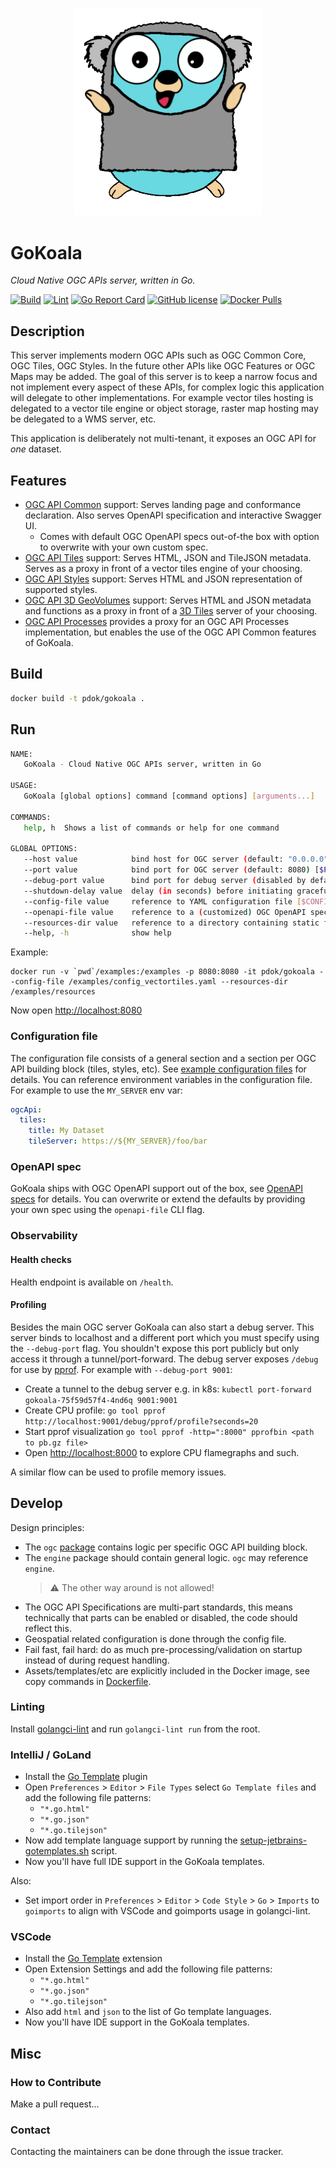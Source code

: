 <p align="center">
<img src="docs/gopher-koala.png" alt="GoKoala" title="GoKoala" width="300" />
</p>

# GoKoala

_Cloud Native OGC APIs server, written in Go._ 

[![Build](https://github.com/PDOK/gokoala/actions/workflows/build-and-publish-image.yml/badge.svg)](https://github.com/PDOK/gokoala/actions/workflows/build-and-publish-image.yml)
[![Lint](https://github.com/PDOK/gokoala/actions/workflows/lint.yml/badge.svg)](https://github.com/PDOK/gokoala/actions/workflows/lint.yml)
[![Go Report Card](https://goreportcard.com/badge/github.com/PDOK/gokoala)](https://goreportcard.com/report/github.com/PDOK/gokoala)
[![GitHub
license](https://img.shields.io/github/license/PDOK/gokoala)](https://github.com/PDOK/gokoala/blob/master/LICENSE)
[![Docker
Pulls](https://img.shields.io/docker/pulls/pdok/gokoala.svg)](https://hub.docker.com/r/pdok/gokoala)

## Description

This server implements modern OGC APIs such as OGC Common Core, OGC Tiles, OGC
Styles. In the future other APIs like OGC Features or OGC Maps may be added. The
goal of this server is to keep a narrow focus and not implement every aspect of 
these APIs, for complex logic this application will delegate to other implementations. 
For example vector tiles hosting is delegated to a vector tile engine or object storage, 
raster map hosting may be delegated to a WMS server, etc.

This application is deliberately not multi-tenant, it exposes an OGC API for
_one_ dataset.

## Features

- [OGC API Common](https://ogcapi.ogc.org/common/) support: Serves landing page
  and conformance declaration. Also serves OpenAPI specification and interactive
  Swagger UI.
  - Comes with default OGC OpenAPI specs out-of-the box with option to overwrite
    with your own custom spec.
- [OGC API Tiles](https://ogcapi.ogc.org/tiles/) support: Serves HTML, JSON and
  TileJSON metadata. Serves as a proxy in front of a vector tiles engine of your
  choosing.
- [OGC API Styles](https://ogcapi.ogc.org/styles/) support: Serves HTML and JSON
  representation of supported styles.
- [OGC API 3D GeoVolumes](https://ogcapi.ogc.org/geovolumes/) support: Serves
  HTML and JSON metadata and functions as a proxy in front of a [3D
  Tiles](https://www.ogc.org/standard/3dtiles/) server of your choosing.
- [OGC API Processes](https://ogcapi.ogc.org/processes/) provides a proxy for
  an OGC API Processes implementation, but enables the use of the OGC API Common
  features of GoKoala.

## Build

```bash
docker build -t pdok/gokoala .
```

## Run

```bash
NAME:
   GoKoala - Cloud Native OGC APIs server, written in Go

USAGE:
   GoKoala [global options] command [command options] [arguments...]

COMMANDS:
   help, h  Shows a list of commands or help for one command

GLOBAL OPTIONS:
   --host value            bind host for OGC server (default: "0.0.0.0") [$HOST]
   --port value            bind port for OGC server (default: 8080) [$PORT]
   --debug-port value      bind port for debug server (disabled by default), do not expose this port publicly (default: -1) [$DEBUG_PORT]
   --shutdown-delay value  delay (in seconds) before initiating graceful shutdown (default: 0) [$SHUTDOWN_DELAY]
   --config-file value     reference to YAML configuration file [$CONFIG_FILE]
   --openapi-file value    reference to a (customized) OGC OpenAPI spec for the dynamic parts of your OGC API [$OPENAPI_FILE]
   --resources-dir value   reference to a directory containing static files, like images [$RESOURCES_DIR]
   --help, -h              show help

```

Example:

```docker
docker run -v `pwd`/examples:/examples -p 8080:8080 -it pdok/gokoala --config-file /examples/config_vectortiles.yaml --resources-dir /examples/resources
```

Now open <http://localhost:8080>

### Configuration file

The configuration file consists of a general section and a section
per OGC API building block (tiles, styles, etc). See [example configuration
files](examples/) for details. You can reference environment variables in the
configuration file. For example to use the `MY_SERVER` env var:

```yaml
ogcApi:
  tiles:
    title: My Dataset
    tileServer: https://${MY_SERVER}/foo/bar
```

### OpenAPI spec

GoKoala ships with OGC OpenAPI support out of the box, see [OpenAPI
specs](assets/openapi-specs/README.md) for details. You can overwrite or extend
the defaults by providing your own spec using the `openapi-file` CLI flag.

### Observability

#### Health checks

Health endpoint is available on `/health`.

#### Profiling

Besides the main OGC server GoKoala can also start a debug server. This server
binds to localhost and a different port which you must specify using the
`--debug-port` flag. You shouldn't expose this port publicly but only access it
through a tunnel/port-forward. The debug server exposes `/debug` for use by
[pprof](https://go.dev/blog/pprof). For example with `--debug-port 9001`:

- Create a tunnel to the debug server e.g. in k8s: `kubectl port-forward
  gokoala-75f59d57f4-4nd6q 9001:9001`
- Create CPU profile: `go tool pprof
  http://localhost:9001/debug/pprof/profile?seconds=20`
- Start pprof visualization `go tool pprof -http=":8000" pprofbin <path to pb.gz
  file>`
- Open <http://localhost:8000> to explore CPU flamegraphs and such.

A similar flow can be used to profile memory issues.

## Develop

Design principles:

- The `ogc` [package](ogc/README.md) contains logic per specific OGC API
  building block.
- The `engine` package should contain general logic. `ogc` may reference
  `engine`.
  > :warning: The other way around is not allowed!
- The OGC API Specifications are multi-part standards, this means technically
  that parts can be enabled or disabled, the code should reflect this.
- Geospatial related configuration is done through the config file.
- Fail fast, fail hard: do as much pre-processing/validation on startup instead
  of during request handling.
- Assets/templates/etc are explicitly included in the Docker image, see copy
  commands in [Dockerfile](Dockerfile).

### Linting

Install [golangci-lint](https://golangci-lint.run/usage/install/) and run `golangci-lint run`
from the root.

### IntelliJ / GoLand

- Install the [Go
  Template](https://plugins.jetbrains.com/plugin/10581-go-template) plugin
- Open `Preferences` > `Editor` > `File Types` select `Go Template files` and
  add the following file patterns:
  - `"*.go.html"`
  - `"*.go.json"`
  - `"*.go.tilejson"`
- Now add template language support by running the
  [setup-jetbrains-gotemplates.sh](hack/setup-jetbrains-gotemplates.sh) script.
- Now you'll have full IDE support in the GoKoala templates.

Also:

- Set import order in `Preferences` > `Editor` > `Code Style` > `Go` > `Imports`
  to `goimports` to align with VSCode and goimports usage in golangci-lint.

### VSCode

- Install the [Go
  Template](https://marketplace.visualstudio.com/items?itemName=jinliming2.vscode-go-template)
  extension
- Open Extension Settings and add the following file patterns:
  - `"*.go.html"`
  - `"*.go.json"`
  - `"*.go.tilejson"`
- Also add `html` and `json` to the list of Go template languages.
- Now you'll have IDE support in the GoKoala templates.

## Misc

### How to Contribute

Make a pull request...

### Contact

Contacting the maintainers can be done through the issue tracker.
